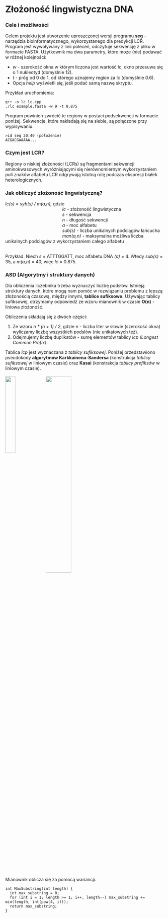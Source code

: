 <h1> Złożoność lingwistyczna DNA </h1>

<h3> Cele i możliwości </h3>

Celem projektu jest utworzenie uproszczonej wersji programu **seg** - narzędzia bioinformatycznego, wykorzystanego dla predykcji LCR. 
<br> Program jest wywoływany z linii poleceń, odczytuje sekwencję z pliku w formacie FASTA. Użytkownik ma dwa parametry, które może (nie) podawać w różnej kolejności:
 - *w* - szerokość okna w którym liczona jest wartość lc, okno przesuwa się o 1 nukleotyd (domyślnie 12).
 -  *t* - próg od 0 do 1, od którego uznajemy region za lc (domyślnie 0.6).
 -  Opcja *help* wyświetli się, jeśli podać samą nazwę skryptu.

Przykład uruchomienia:
<pre><code>g++ -o lc lc.cpp
./lc example.fasta -w 9 -t 0.875
</code></pre>

Program powinien zwrócić te regiony w postaci podsekwencji w formacie poniżej. Sekwencje, które nakładają się na siebie, są połączone przy wypisywaniu.

<pre><code>>id seq 20:40 (położenie)
ACGACGAAAAA...
</code></pre>

<h3> Czym jest LCR? </h3>
Regiony o niskiej złożoności (LCRs) są fragmentami sekwencji aminokwasowych wyróżniającymi się nierównomiernym wykorzystaniem puli znaków alfabetu LCR odgrywają istotną rolę podczas ekspresji białek heterologicznych.

<h3> Jak obliczyć złożoność lingwistyczną? </h3>

*lc(s) = syb(s) / m(a,n),* gdzie
<br> &nbsp;&nbsp;&nbsp;&nbsp;&nbsp;&nbsp;&nbsp;&nbsp;&nbsp;&nbsp;&nbsp;&nbsp;&nbsp;&nbsp;&nbsp;&nbsp;&nbsp;&nbsp;&nbsp;&nbsp;&nbsp;&nbsp;&nbsp;&nbsp;&nbsp;&nbsp;&nbsp;&nbsp;&nbsp;&nbsp;&nbsp;&nbsp;&nbsp;&nbsp;&nbsp;&nbsp;&nbsp;&nbsp;&nbsp;&nbsp;&nbsp;&nbsp;&nbsp;&nbsp;&nbsp;
*lc* - złożoność lingwistyczna
<br> &nbsp;&nbsp;&nbsp;&nbsp;&nbsp;&nbsp;&nbsp;&nbsp;&nbsp;&nbsp;&nbsp;&nbsp;&nbsp;&nbsp;&nbsp;&nbsp;&nbsp;&nbsp;&nbsp;&nbsp;&nbsp;&nbsp;&nbsp;&nbsp;&nbsp;&nbsp;&nbsp;&nbsp;&nbsp;&nbsp;&nbsp;&nbsp;&nbsp;&nbsp;&nbsp;&nbsp;&nbsp;&nbsp;&nbsp;&nbsp;&nbsp;&nbsp;&nbsp;&nbsp;&nbsp;
*s* - sekwencja
<br> &nbsp;&nbsp;&nbsp;&nbsp;&nbsp;&nbsp;&nbsp;&nbsp;&nbsp;&nbsp;&nbsp;&nbsp;&nbsp;&nbsp;&nbsp;&nbsp;&nbsp;&nbsp;&nbsp;&nbsp;&nbsp;&nbsp;&nbsp;&nbsp;&nbsp;&nbsp;&nbsp;&nbsp;&nbsp;&nbsp;&nbsp;&nbsp;&nbsp;&nbsp;&nbsp;&nbsp;&nbsp;&nbsp;&nbsp;&nbsp;&nbsp;&nbsp;&nbsp;&nbsp;&nbsp;
*n* - długość sekwencji
<br> &nbsp;&nbsp;&nbsp;&nbsp;&nbsp;&nbsp;&nbsp;&nbsp;&nbsp;&nbsp;&nbsp;&nbsp;&nbsp;&nbsp;&nbsp;&nbsp;&nbsp;&nbsp;&nbsp;&nbsp;&nbsp;&nbsp;&nbsp;&nbsp;&nbsp;&nbsp;&nbsp;&nbsp;&nbsp;&nbsp;&nbsp;&nbsp;&nbsp;&nbsp;&nbsp;&nbsp;&nbsp;&nbsp;&nbsp;&nbsp;&nbsp;&nbsp;&nbsp;&nbsp;&nbsp;
*a* - moc alfabetu
<br> &nbsp;&nbsp;&nbsp;&nbsp;&nbsp;&nbsp;&nbsp;&nbsp;&nbsp;&nbsp;&nbsp;&nbsp;&nbsp;&nbsp;&nbsp;&nbsp;&nbsp;&nbsp;&nbsp;&nbsp;&nbsp;&nbsp;&nbsp;&nbsp;&nbsp;&nbsp;&nbsp;&nbsp;&nbsp;&nbsp;&nbsp;&nbsp;&nbsp;&nbsp;&nbsp;&nbsp;&nbsp;&nbsp;&nbsp;&nbsp;&nbsp;&nbsp;&nbsp;&nbsp;&nbsp;
*sub(s)* - liczba unikalnych podciągów łańcucha
<br> &nbsp;&nbsp;&nbsp;&nbsp;&nbsp;&nbsp;&nbsp;&nbsp;&nbsp;&nbsp;&nbsp;&nbsp;&nbsp;&nbsp;&nbsp;&nbsp;&nbsp;&nbsp;&nbsp;&nbsp;&nbsp;&nbsp;&nbsp;&nbsp;&nbsp;&nbsp;&nbsp;&nbsp;&nbsp;&nbsp;&nbsp;&nbsp;&nbsp;&nbsp;&nbsp;&nbsp;&nbsp;&nbsp;&nbsp;&nbsp;&nbsp;&nbsp;&nbsp;&nbsp;&nbsp;
*man(a,n)* - maksymalna możliwa liczba unikalnych podciągów z wykorzystaniem całego alfabetu

<br> Przykład. Niech *s* = ATTTGGATT, moc alfabetu DNA *(a)* = 4. Wtedy *sub(s)* = 35, a *m(a,n)* = 40, więc *lc* = 0.875.

<h3> ASD (Algorytmy i struktury danych) </h3>

Dla obliczenia liczebnika trzeba wyznaczyć liczbę podsłów. Istnieją struktury danych, które mogą nam pomóc w rozwiązaniu problemu z lepszą złożonością czasową, między innymi, **tablice sufiksowe.** Używając tablicy sufiksowej, otrzymamy odpowiedź ze wzoru mianownik w czasie **O(n)** - liniowa złożoność.

Obliczenia składają się z dwóch części:
1. Ze wzoru *n * (n + 1) / 2*, gdzie *n* - liczba liter w słowie (szerokość okna) wyliczamy liczbę wszystkich podslów (nie unikatowych też).
2. Odejmujemy liczbę duplikatów - sumę elementów tablicy *lcp  (Longest Common Prefix)*.

Tablica *lcp* jest wyznaczana z *tablicy sufiksowej*. Poniżej przedstawiono pseudokody **algorytmów Karkkainena-Sandersa** (konstrukcja *tablicy sufiksowej* w liniowym czasie) oraz **Kasai** (konstrakcja *tablicy prefiksów* w liniowym czasie).
<br><br>
<img width="25%" align = "left" src="https://user-images.githubusercontent.com/80549277/198854676-8ec491f7-427c-4e33-9bc6-f27b212340ac.png" /> 
<img width="40%" src="https://user-images.githubusercontent.com/80549277/198854936-14f7fb2a-4caf-49e9-8cad-f92dd0bbb3d7.png" />
<br>

<br> Mianownik oblicza się za pomocą wariancji.
<pre><code>int MaxSubstring(int length) {
  int max_substring = 0;
  for (int i = 1; length >= 1; i++, length--) max_substring += min(length, int(pow(4, i)));
  return max_substring;
}
</code></pre>
